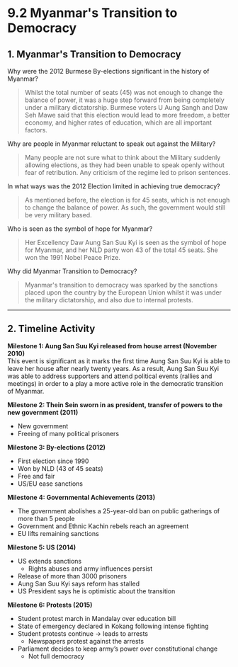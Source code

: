 <head>
  <title>Year 9 HASS: Politics: Myanmar</title>
</head>

# 9.2 Myanmar's Transition to Democracy

## 1. Myanmar's Transition to Democracy

Why were the 2012 Burmese By-elections significant in the history of Myanmar?  
> Whilst the total number of seats (45) was not enough to change the balance of power, it was a huge step forward from being completely under a military dictatorship. Burmese voters U Aung Sangh and Daw Seh Mawe said that this election would lead to more freedom, a better economy, and higher rates of education, which are all important factors.  

Why are people in Myanmar reluctant to speak out against the Military?  
> Many people are not sure what to think about the Military suddenly allowing elections, as they had been unable to speak openly without fear of retribution. Any criticism of the regime led to prison sentences.  

In what ways was the 2012 Election limited in achieving true democracy?  
> As mentioned before, the election is for 45 seats, which is not enough to change the balance of power. As such, the government would still be very military based.  

Who is seen as the symbol of hope for Myanmar?  
> Her Excellency Daw Aung San Suu Kyi is seen as the symbol of hope for Myanmar, and her NLD party won 43 of the total 45 seats. She won the 1991 Nobel Peace Prize.  

Why did Myanmar Transition to Democracy?  
> Myanmar's transition to democracy was sparked by the sanctions placed upon the country by the European Union whilst it was under the military dictatorship, and also due to internal protests.  

---

## 2. Timeline Activity

__Milestone 1: Aung San Suu Kyi released from house arrest (November 2010)__  
This event is significant as it marks the first time Aung San Suu Kyi is able to leave her house after nearly twenty years. As a result, Aung San Suu Kyi was able to address supporters and attend political events (rallies and meetings) in order to a play a more active role in the democratic transition of Myanmar.  

__Milestone 2: Thein Sein sworn in as president, transfer of powers to the new government (2011)__  
- New government
- Freeing of many political prisoners

__Milestone 3: By-elections (2012)__  
- First election since 1990
- Won by NLD (43 of 45 seats)
- Free and fair
- US/EU ease sanctions

__Milestone 4: Governmental Achievements (2013)__  
- The government abolishes a 25-year-old ban on public gatherings of more than 5 people
- Government and Ethnic Kachin rebels reach an agreement
- EU lifts remaining sanctions

__Milestone 5: US (2014)__  
- US extends sanctions
  - Rights abuses and army influences persist
- Release of more than 3000 prisoners
- Aung San Suu Kyi says reform has stalled
- US President says he is optimistic about the transition

__Milestone 6: Protests (2015)__
-  Student protest march in Mandalay over education bill
- State of emergency declared in Kokang following intense fighting
- Student protests continue → leads to arrests
  - Newspapers protest against the arrests
- Parliament decides to keep army’s power over constitutional change
  - Not full democracy

